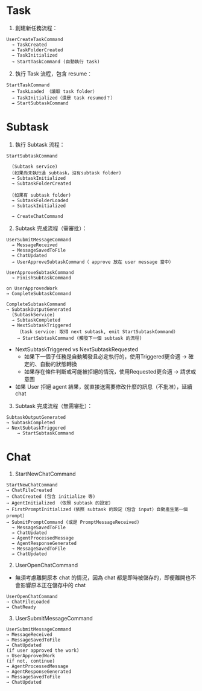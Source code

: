 # Task

1. 創建新任務流程：
```
UserCreateTaskCommand
  → TaskCreated
  → TaskFolderCreated
  → TaskInitialized
  → StartTaskCommand (自動執行 task)
```

2. 執行 Task 流程，包含 resume：
```
StartTaskCommand
  → TaskLoaded （讀取 task folder）
  → TaskInitialized（還是 task resumed？）
  → StartSubtaskCommand
```

# Subtask

1. 執行 Subtask 流程：
```
StartSubtaskCommand

  (Subtask service)
  (如果尚未執行過 subtask，沒有subtask folder)
  → SubtaskInitialized
  → SubtaskFolderCreated

  (如果有 subtask folder)
  → SubtaskFolderLoaded
  → SubtaskInitialized

  → CreateChatCommand
```

2. Subtask 完成流程（需審批）：
```
UserSubmitMessageCommand
  → MessageReceived
  → MessageSavedToFile
  → ChatUpdated
  → UserApproveSubtaskCommand（ approve 放在 user message 當中）

UserApproveSubtaskCommand
  → FinishSubtaskCommand

on UserApprovedWork
→ CompleteSubtaskCommand

CompleteSubtaskCommand
→ SubtaskOutputGenerated
  (SubtaskService)
  → SubtaskCompleted
  → NextSubtaskTriggered
    （task service: 取得 next subtask, emit StartSubtaskCommand）
    → StartSubtaskCommand (觸發下一個 subtask 的流程)
```

- NextSubtaskTriggered vs NextSubtaskRequested
    - 如果下一個子任務是自動觸發且必定執行的，使用Triggered更合適 -> 確定的、自動的狀態轉換
    - 如果存在條件判斷或可能被拒絕的情況，使用Requested更合適 -> 請求或意圖
- 如果 User 拒絕 agent 結果，就直接送需要修改什麼的訊息（不批准），延續 chat


3. Subtask 完成流程（無需審批）：
```
SubtaskOutputGenerated
→ SubtaskCompleted
→ NextSubtaskTriggered
    → StartSubtaskCommand 
```


# Chat

1. StartNewChatCommand

```
StartNewChatCommand
→ ChatFileCreated
→ ChatCreated (包含 initialize 等)
→ AgentInitialized （依照 subtask 的設定）
→ FirstPromptInitialized（依照 subtask 的設定（包含 input）自動產生第一個 prompt）
→ SubmitPromptCommand (或是 PromptMessageReceived)
  → MessageSavedToFile
  → ChatUpdated
  → AgentProcessedMessage
  → AgentResponseGenerated
  → MessageSavedToFile
  → ChatUpdated
```

2. UserOpenChatCommand
  - 無須考慮離開原本 chat 的情況，因為 chat 都是即時被儲存的，即便離開也不會影響原本正在儲存中的 chat

```
UserOpenChatCommand
→ ChatFileLoaded
→ ChatReady
```

3. UserSubmitMessageCommand

```
UserSubmitMessageCommand
→ MessageReceived
→ MessageSavedToFile
→ ChatUpdated
(if user approved the work)
→ UserApprovedWork
(if not, continue)
→ AgentProcessedMessage
→ AgentResponseGenerated
→ MessageSavedToFile
→ ChatUpdated
```



